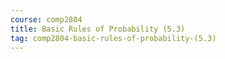```yaml
---
course: comp2804
title: Basic Rules of Probability (5.3)
tag: comp2804-basic-rules-of-probability-(5.3)
---
```

